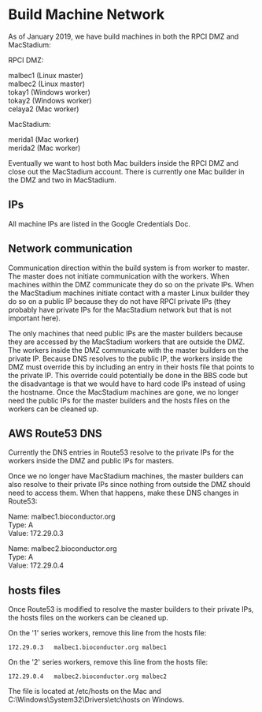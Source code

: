 # Build Machine Network

As of January 2019, we have build machines in both the RPCI DMZ and MacStadium:

RPCI DMZ:

malbec1 (Linux master)  
malbec2 (Linux master)  
tokay1  (Windows worker)  
tokay2  (Windows worker)  
celaya2 (Mac worker)  

MacStadium:

merida1 (Mac worker)  
merida2 (Mac worker)  

Eventually we want to host both Mac builders inside the RPCI DMZ and close out
the MacStadium account. There is currently one Mac builder in the DMZ and two
in MacStadium.

## IPs

All machine IPs are listed in the Google Credentials Doc.

## Network communication

Communication direction within the build system is from worker to master. The
master does not initiate communication with the workers. When machines within
the DMZ communicate they do so on the private IPs. When the MacStadium machines
initiate contact with a master Linux builder they do so on a public IP because
they do not have RPCI private IPs (they probably have private IPs for the
MacStadium network but that is not important here).

The only machines that need public IPs are the master builders because they are
accessed by the MacStadium workers that are outside the DMZ.  The workers
inside the DMZ communicate with the master builders on the private IP.  Because
DNS resolves to the public IP, the workers inside the DMZ must override this by
including an entry in their hosts file that points to the private IP.  This
override could potentially be done in the BBS code but the disadvantage is that
we would have to hard code IPs instead of using the hostname.  Once the
MacStadium machines are gone, we no longer need the public IPs for the master
builders and the hosts files on the workers can be cleaned up.

## AWS Route53 DNS

Currently the DNS entries in Route53 resolve to the private IPs for the
workers inside the DMZ and public IPs for masters.

Once we no longer have MacStadium machines, the master builders can also
resolve to their private IPs since nothing from outside the DMZ should 
need to access them. When that happens, make these DNS changes in Route53:

Name: malbec1.bioconductor.org  
Type: A  
Value: 172.29.0.3  

Name: malbec2.bioconductor.org  
Type: A  
Value: 172.29.0.4  

## hosts files

Once Route53 is modified to resolve the master builders to their private IPs,
the hosts files on the workers can be cleaned up.

On the '1' series workers, remove this line from the hosts file:

    172.29.0.3   malbec1.bioconductor.org malbec1

On the '2' series workers, remove this line from the hosts file:

    172.29.0.4   malbec2.bioconductor.org malbec2

The file is located at /etc/hosts on the Mac 
and C:\Windows\System32\Drivers\etc\hosts on Windows.
